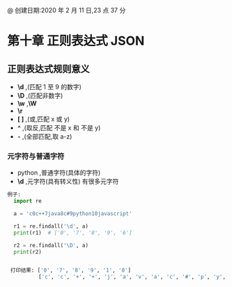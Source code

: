 @ 创建日期:2020 年 2 月 11 日,23 点 37 分

# 第十章 正则表达式 JSON

## 正则表达式规则意义

- **\d** ,(匹配 1 至 9 的数字)
- **\D** ,(匹配非数字)
- **\w** ,**\W**
- **\r**
- **[ ]** ,(或,匹配 x 或 y)
- **^** ,(取反,匹配 不是 x 和 不是 y)
- **-** ,(全部匹配,取 a-z)

### 元字符与普通字符

- python ,普通字符(具体的字符)
- **\d** ,元字符(具有转义性)
  有很多元字符

```py
例子:
  import re

  a = 'c0c++7java8c#9python10javascript'

  r1 = re.findall('\d', a)
  print(r1)  # ['0', '7', '8', '9', '6']

  r2 = re.findall('\D', a)
  print(r2)

```

```py

 打印结果: ['0', '7', '8', '9', '1', '0']
          ['c', 'c', '+', '+', 'j', 'a', 'v', 'a', 'c', '#', 'p', 'y', 't', 'h', 'o','n', 'j', 'a', 'v', 'a', 's', 'c', 'r', 'i', 'p', 't']

```
